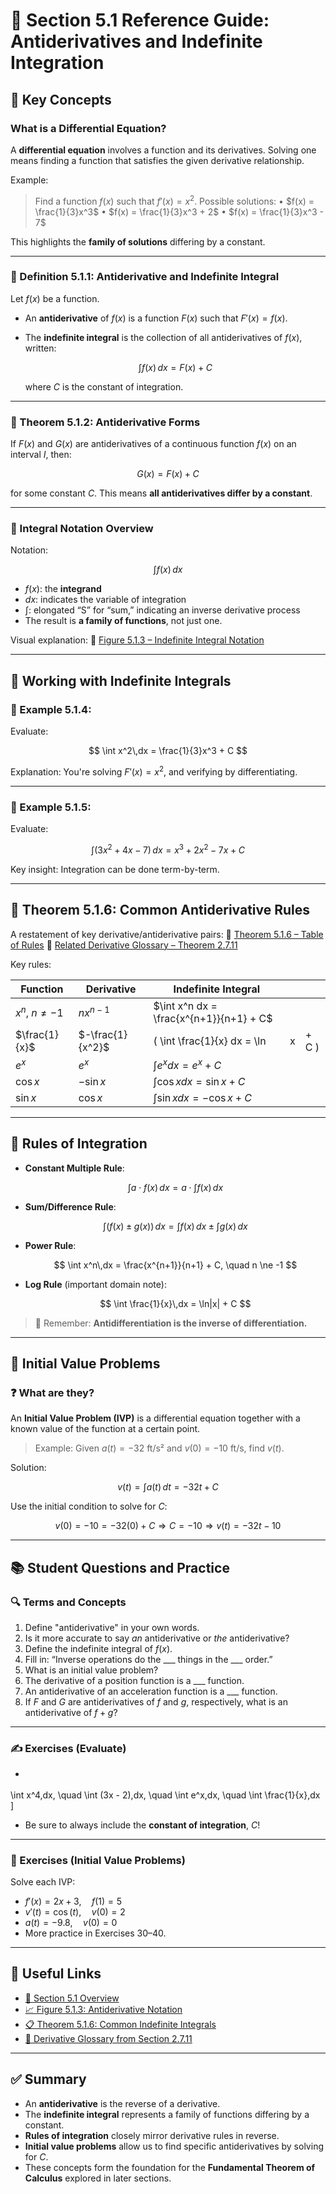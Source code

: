 # 📘 Section 5.1 Reference Guide: Antiderivatives and Indefinite Integration

## 🧠 Key Concepts

### What is a Differential Equation?

A **differential equation** involves a function and its derivatives. Solving one means finding a function that satisfies the given derivative relationship.

Example:

> Find a function $f(x)$ such that $f'(x) = x^2$.
> Possible solutions:
> • $f(x) = \frac{1}{3}x^3$
> • $f(x) = \frac{1}{3}x^3 + 2$
> • $f(x) = \frac{1}{3}x^3 - 7$

This highlights the **family of solutions** differing by a constant.

---

### 📘 Definition 5.1.1: Antiderivative and Indefinite Integral

Let $f(x)$ be a function.

* An **antiderivative** of $f(x)$ is a function $F(x)$ such that $F'(x) = f(x)$.
* The **indefinite integral** is the collection of all antiderivatives of $f(x)$, written:

  $$
  \int f(x)\,dx = F(x) + C
  $$

  where $C$ is the constant of integration.

---

### 📘 Theorem 5.1.2: Antiderivative Forms

If $F(x)$ and $G(x)$ are antiderivatives of a continuous function $f(x)$ on an interval $I$, then:

$$
G(x) = F(x) + C
$$

for some constant $C$. This means **all antiderivatives differ by a constant**.

---

### 🔣 Integral Notation Overview

Notation:

$$
\int f(x)\,dx
$$

* $f(x)$: the **integrand**
* $dx$: indicates the variable of integration
* $\int$: elongated “S” for “sum,” indicating an inverse derivative process
* The result is **a family of functions**, not just one.

Visual explanation:
🔗 [Figure 5.1.3 – Indefinite Integral Notation](https://opentext.uleth.ca/apex-calculus/sec_antider.html#fig_anti1)

---

## 🧮 Working with Indefinite Integrals

### 🧪 Example 5.1.4:

Evaluate:

$$
\int x^2\,dx = \frac{1}{3}x^3 + C
$$

Explanation: You're solving $F'(x) = x^2$, and verifying by differentiating.

---

### 🧪 Example 5.1.5:

Evaluate:

$$
\int (3x^2 + 4x - 7)\,dx = x^3 + 2x^2 - 7x + C
$$

Key insight: Integration can be done term-by-term.

---

## 📜 Theorem 5.1.6: Common Antiderivative Rules

A restatement of key derivative/antiderivative pairs:
🔗 [Theorem 5.1.6 – Table of Rules](https://opentext.uleth.ca/apex-calculus/sec_antider.html#thm_indef_alg)
🔗 [Related Derivative Glossary – Theorem 2.7.11](https://opentext.uleth.ca/apex-calculus/sec_deriv_inverse_function.html#thm_deriv_glossary)

Key rules:

| Function          | Derivative       | Indefinite Integral                     |   |       |
| ----------------- | ---------------- | --------------------------------------- | - | ----- |
| $x^n$, $n \ne -1$ | $nx^{n-1}$       | $\int x^n dx = \frac{x^{n+1}}{n+1} + C$ |   |       |
| $\frac{1}{x}$     | $-\frac{1}{x^2}$ | ( \int \frac{1}{x} dx = \ln             | x | + C ) |
| $e^x$             | $e^x$            | $\int e^x dx = e^x + C$                 |   |       |
| $\cos x$          | $-\sin x$        | $\int \cos x dx = \sin x + C$           |   |       |
| $\sin x$          | $\cos x$         | $\int \sin x dx = -\cos x + C$          |   |       |

---

## 🧩 Rules of Integration

* **Constant Multiple Rule**:

  $$
  \int a\cdot f(x)\,dx = a \cdot \int f(x)\,dx
  $$

* **Sum/Difference Rule**:

  $$
  \int \left(f(x) \pm g(x)\right)\,dx = \int f(x)\,dx \pm \int g(x)\,dx
  $$

* **Power Rule**:

  $$
  \int x^n\,dx = \frac{x^{n+1}}{n+1} + C, \quad n \ne -1
  $$

* **Log Rule** (important domain note):

  $$
  \int \frac{1}{x}\,dx = \ln|x| + C
  $$

> 🔁 Remember: **Antidifferentiation is the inverse of differentiation.**

---

## 📌 Initial Value Problems

### ❓ What are they?

An **Initial Value Problem (IVP)** is a differential equation together with a known value of the function at a certain point.

> Example:
> Given $a(t) = -32$ ft/s² and $v(0) = -10$ ft/s, find $v(t)$.

Solution:

$$
v(t) = \int a(t)\,dt = -32t + C
$$

Use the initial condition to solve for $C$:

$$
v(0) = -10 = -32(0) + C \Rightarrow C = -10
\Rightarrow v(t) = -32t - 10
$$

---

## 📚 Student Questions and Practice

### 🔍 Terms and Concepts

1. Define "antiderivative" in your own words.
2. Is it more accurate to say *an* antiderivative or *the* antiderivative?
3. Define the indefinite integral of $f(x)$.
4. Fill in: “Inverse operations do the \_\_\_ things in the \_\_\_ order.”
5. What is an initial value problem?
6. The derivative of a position function is a \_\_\_ function.
7. An antiderivative of an acceleration function is a \_\_\_ function.
8. If $F$ and $G$ are antiderivatives of $f$ and $g$, respectively, what is an antiderivative of $f + g$?

---

### ✍️ Exercises (Evaluate)

* $$
  $$

\int x^4,dx, \quad \int (3x - 2),dx, \quad \int e^x,dx, \quad \int \frac{1}{x},dx
]

* Be sure to always include the **constant of integration**, $C$!

---

### 🧮 Exercises (Initial Value Problems)

Solve each IVP:

* $f'(x) = 2x + 3, \quad f(1) = 5$
* $v'(t) = \cos(t), \quad v(0) = 2$
* $a(t) = -9.8, \quad v(0) = 0$
* More practice in Exercises 30–40.

---

## 🔗 Useful Links

* [📘 Section 5.1 Overview](https://opentext.uleth.ca/apex-calculus/sec_antider.html)
* [📈 Figure 5.1.3: Antiderivative Notation](https://opentext.uleth.ca/apex-calculus/sec_antider.html#fig_anti1)
* [📋 Theorem 5.1.6: Common Indefinite Integrals](https://opentext.uleth.ca/apex-calculus/sec_antider.html#thm_indef_alg)
* [🧠 Derivative Glossary from Section 2.7.11](https://opentext.uleth.ca/apex-calculus/sec_deriv_inverse_function.html#thm_deriv_glossary)

---

## ✅ Summary

* An **antiderivative** is the reverse of a derivative.
* The **indefinite integral** represents a family of functions differing by a constant.
* **Rules of integration** closely mirror derivative rules in reverse.
* **Initial value problems** allow us to find specific antiderivatives by solving for $C$.
* These concepts form the foundation for the **Fundamental Theorem of Calculus** explored in later sections.


